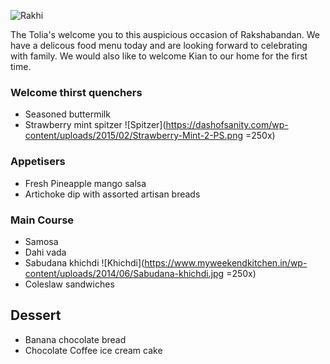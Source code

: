 
![Rakhi](https://image.freepik.com/free-vector/hindu-festival-rakshabandhan-banner_1017-20013.jpg)

The Tolia's welcome you to this auspicious occasion of Rakshabandan. We have a delicous food menu today and are looking forward to celebrating with family. We would
also like to welcome Kian to our home for the first time. 


### Welcome thirst quenchers
- Seasoned buttermilk 
- Strawberry mint spitzer ![Spitzer](https://dashofsanity.com/wp-content/uploads/2015/02/Strawberry-Mint-2-PS.png =250x)
### Appetisers 
- Fresh Pineapple mango salsa
- Artichoke dip with assorted artisan breads
### Main Course 
- Samosa 
- Dahi vada 
- Sabudana khichdi ![Khichdi](https://www.myweekendkitchen.in/wp-content/uploads/2014/06/Sabudana-khichdi.jpg =250x)
- Coleslaw sandwiches
## Dessert
- Banana chocolate bread 
- Chocolate Coffee ice cream cake 
